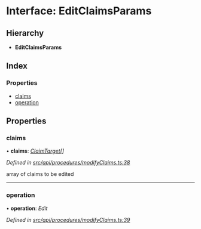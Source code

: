 # Interface: EditClaimsParams

## Hierarchy

* **EditClaimsParams**

## Index

### Properties

* [claims](editclaimsparams.md#claims)
* [operation](editclaimsparams.md#operation)

## Properties

###  claims

• **claims**: *[ClaimTarget](claimtarget.md)[]*

*Defined in [src/api/procedures/modifyClaims.ts:38](https://github.com/PolymathNetwork/polymesh-sdk/blob/38ee8078/src/api/procedures/modifyClaims.ts#L38)*

array of claims to be edited

___

###  operation

• **operation**: *Edit*

*Defined in [src/api/procedures/modifyClaims.ts:39](https://github.com/PolymathNetwork/polymesh-sdk/blob/38ee8078/src/api/procedures/modifyClaims.ts#L39)*
